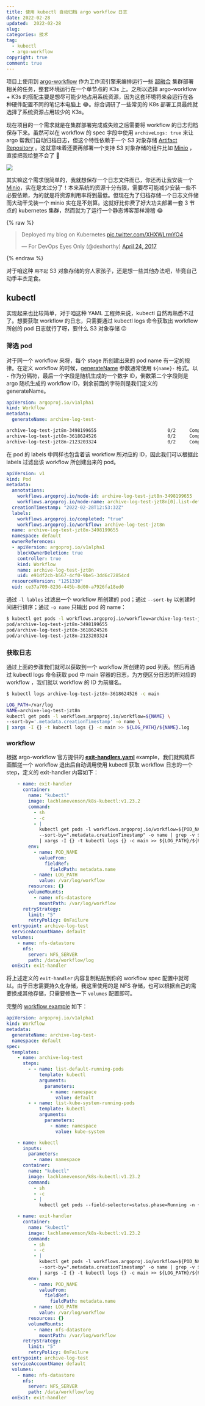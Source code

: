 ```yaml
---
title: 使用 kubectl 自动归档 argo workflow 日志
date: 2022-02-28
updated:  2022-02-28
slug:
categories: 技术
tag:
  - kubectl
  - argo-workflow
copyright: true
comment: true
---
```


项目上使用到 [argo-workflow](https://github.com/argoproj/argo-workflows) 作为工作流引擎来编排运行一些 [超融合](https://www.smartx.com/solution/virtualization/) 集群部署相关的任务，整套环境运行在一个单节点的 K3s 上。之所以选择 argo-workflow + K3s 的搭配主要是想尽可能少地占用系统资源，因为这套环境将来会运行在各种硬件配置不同的笔记本电脑上 😂。综合调研了一些常见的 K8s 部署工具最终就选择了系统资源占用较少的 K3s。

现在项目的一个需求就是在集群部署完成或失败之后需要将 workflow 的日志归档保存下来。虽然可以在 workflow 的 spec 字段中使用 `archiveLogs: true` 来让 argo 帮我们自动归档日志，但这个特性依赖于一个 S3 对象存储 [Artifact Repository](https://argoproj.github.io/argo-workflows/configure-artifact-repository/) 。这就意味着还要再部署一个支持 S3 对象存储的组件比如 [Minio](https://min.io/) ，直接把我给整不会了 🌚

![](https://p.k8s.li/2021-08-31-pass-tob-k8s-offline-deploy-2.jpeg)

其实嘛这个需求很简单的，我就想保存一个日志文件而已，你还再让我安装一个 [Minio](https://min.io/)，实在是太过分了！本来系统的资源十分有限，需要尽可能减少安装一些不必要依赖，为的就是将资源利用率将到最低。但现在为了归档存储一个日志文件储而大动干戈装一个 minio 实在是不划算。这就好比你费了好大功夫部署一套 3 节点的 kubernetes 集群，然而就为了运行一个静态博客那样滑稽 😂

{% raw %}

<blockquote class="twitter-tweet"><p lang="en" dir="ltr">Deployed my blog on Kubernetes <a href="https://t.co/XHXWLrmYO4">pic.twitter.com/XHXWLrmYO4</a></p>&mdash; For DevOps Eyes Only (@dexhorthy) <a href="https://twitter.com/dexhorthy/status/856639005462417409?ref_src=twsrc%5Etfw">April 24, 2017</a></blockquote> <script async src="https://platform.twitter.com/widgets.js" charset="utf-8"></script>

{% endraw %}

对于咱这种 `用不起` S3 对象存储的穷人家孩子，还是想一些其他办法吧，毕竟自己动手丰衣足食。

## kubectl

实现起来也比较简单，对于咱这种 YAML 工程师来说，kubectl 自然再熟悉不过了。想要获取 workflow 的日志，只需要通过 kubectl logs 命令获取出 workflow 所创的 pod 日志就行了呀，要什么 S3 对象存储 😖

### 筛选 pod

对于同一个 workflow 来将，每个 stage 所创建出来的 pod name 有一定的规律。在定义 workflow 的时候，[generateName](https://argoproj.github.io/argo-workflows/fields/#objectmeta) 参数通常使用 `${name}-` 格式。以 `-` 作为分隔符，最后一个字段是随机生成的一个数字 ID，倒数第二个字段则是 argo 随机生成的 workflow ID，剩余前面的字符则是我们定义的 generateName。

```yaml
apiVersion: argoproj.io/v1alpha1
kind: Workflow
metadata:
  generateName: archive-log-test-
```

```bash
archive-log-test-jzt8n-3498199655                          0/2     Completed   0               4m18s
archive-log-test-jzt8n-3618624526                          0/2     Completed   0               4m8s
archive-log-test-jzt8n-2123203324                          0/2     Completed   0               3m58s
```

在 pod 的 labels 中同样也包含着该 workflow 所对应的 ID，因此我们可以根据此 labels 过滤出该 workflow 所创建出来的 pod。

```yaml
apiVersion: v1
kind: Pod
metadata:
  annotations:
    workflows.argoproj.io/node-id: archive-log-test-jzt8n-3498199655
    workflows.argoproj.io/node-name: archive-log-test-jzt8n[0].list-default-running-pods
  creationTimestamp: "2022-02-28T12:53:32Z"
  labels:
    workflows.argoproj.io/completed: "true"
    workflows.argoproj.io/workflow: archive-log-test-jzt8n
  name: archive-log-test-jzt8n-3498199655
  namespace: default
  ownerReferences:
  - apiVersion: argoproj.io/v1alpha1
    blockOwnerDeletion: true
    controller: true
    kind: Workflow
    name: archive-log-test-jzt8n
    uid: e91df2cb-b567-4cf0-9be5-3dd6c72854cd
  resourceVersion: "1251330"
  uid: ce37a709-8236-445b-8d00-a7926fa18ed0
```

通过 `-l lables` 过滤出一个 workflow 所创建的 pod；通过 `--sort-by` 以创建时间进行排序；通过 `-o name` 只输出 pod 的 name：

```bash
$ kubectl get pods -l workflows.argoproj.io/workflow=archive-log-test-jzt8n --sort-by='.metadata.creationTimestamp' -o name
pod/archive-log-test-jzt8n-3498199655
pod/archive-log-test-jzt8n-3618624526
pod/archive-log-test-jzt8n-2123203324
```

### 获取日志

通过上面的步骤我们就可以获取到一个 workflow 所创建的 pod 列表。然后再通过 kubectl logs 命令获取 pod 中 main 容器的日志，为方便区分日志的所对应的 workflow ，我们就以 workflow 的 ID 为前缀名。

```bash
$ kubectl logs archive-log-test-jzt8n-3618624526 -c main
```

```bash
LOG_PATH=/var/log
NAME=archive-log-test-jzt8n
kubectl get pods -l workflows.argoproj.io/workflow=${NAME} \
--sort-by='.metadata.creationTimestamp' -o name \
| xargs -I {} -t kubectl logs {} -c main >> ${LOG_PATH}/${NAME}.log
```

### workflow

根据 argo-workflow 官方提供的 [**exit-handlers.yaml**](https://github.com/argoproj/argo-workflows/blob/master/examples/exit-handlers.yaml) example，我们就照葫芦画瓢搓一个 workflow 退出后自动调用使用 kubectl 获取 workflow 日志的一个 step，定义的 exit-handler 内容如下：

```yaml
    - name: exit-handler
      container:
        name: "kubectl"
        image: lachlanevenson/k8s-kubectl:v1.23.2
        command:
          - sh
          - -c
          - |
            kubectl get pods -l workflows.argoproj.io/workflow=${POD_NAME%-*} \
            --sort-by=".metadata.creationTimestamp" -o name | grep -v ${POD_NAME} \
            | xargs -I {} -t kubectl logs {} -c main >> ${LOG_PATH}/${POD_NAME%-*}.log
        env:
          - name: POD_NAME
            valueFrom:
              fieldRef:
                fieldPath: metadata.name
          - name: LOG_PATH
            value: /var/log/workflow
        resources: {}
        volumeMounts:
          - name: nfs-datastore
            mountPath: /var/log/workflow
      retryStrategy:
        limit: "5"
        retryPolicy: OnFailure
  entrypoint: archive-log-test
  serviceAccountName: default
  volumes:
    - name: nfs-datastore
      nfs:
        server: NFS_SERVER
        path: /data/workflow/log
  onExit: exit-handler
```

将上述定义的 `exit-handler` 内容复制粘贴到你的 workflow spec 配置中就可以。由于日志需要持久化存储，我这里使用的是 NFS 存储，也可以根据自己的需要换成其他存储，只需要修改一下 `volumes` 配置即可。

完整的 [workflow example](https://gist.github.com/muzi502/9b26c6854c509c42ecd7f7004436ca23) 如下：

```yaml
apiVersion: argoproj.io/v1alpha1
kind: Workflow
metadata:
  generateName: archive-log-test-
  namespace: default
spec:
  templates:
    - name: archive-log-test
      steps:
        - - name: list-default-running-pods
            template: kubectl
            arguments:
              parameters:
                - name: namespace
                  value: default
        - - name: list-kube-system-running-pods
            template: kubectl
            arguments:
              parameters:
                - name: namespace
                  value: kube-system

    - name: kubectl
      inputs:
        parameters:
          - name: namespace
      container:
        name: "kubectl"
        image: lachlanevenson/k8s-kubectl:v1.23.2
        command:
          - sh
          - -c
          - |
            kubectl get pods --field-selector=status.phase=Running -n {{inputs.parameters.namespace}}

    - name: exit-handler
      container:
        name: "kubectl"
        image: lachlanevenson/k8s-kubectl:v1.23.2
        command:
          - sh
          - -c
          - |
            kubectl get pods -l workflows.argoproj.io/workflow=${POD_NAME%-*} \
            --sort-by=".metadata.creationTimestamp" -o name | grep -v ${POD_NAME} \
            | xargs -I {} -t kubectl logs {} -c main >> ${LOG_PATH}/${POD_NAME%-*}.log
        env:
          - name: POD_NAME
            valueFrom:
              fieldRef:
                fieldPath: metadata.name
          - name: LOG_PATH
            value: /var/log/workflow
        resources: {}
        volumeMounts:
          - name: nfs-datastore
            mountPath: /var/log/workflow
      retryStrategy:
        limit: "5"
        retryPolicy: OnFailure
  entrypoint: archive-log-test
  serviceAccountName: default
  volumes:
    - name: nfs-datastore
      nfs:
        server: NFS_SERVER
        path: /data/workflow/log
  onExit: exit-handler
```
